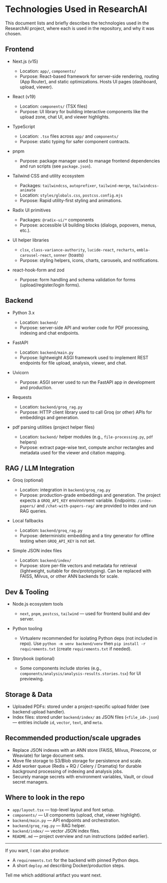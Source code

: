 # Technologies Used in ResearchAI

This document lists and briefly describes the technologies used in the ResearchAI project, where each is used in the repository, and why it was chosen.

## Frontend

- Next.js (v15)
  - Location: `app/`, `components/`
  - Purpose: React-based framework for server-side rendering, routing (App Router), and static optimizations. Hosts UI pages (dashboard, upload, viewer).

- React (v19)
  - Location: `components/` (TSX files)
  - Purpose: UI library for building interactive components like the upload zone, chat UI, and viewer highlights.

- TypeScript
  - Location: `.tsx` files across `app/` and `components/`
  - Purpose: static typing for safer component contracts.

- pnpm
  - Purpose: package manager used to manage frontend dependencies and run scripts (see `package.json`).

- Tailwind CSS and utility ecosystem
  - Packages: `tailwindcss`, `autoprefixer`, `tailwind-merge`, `tailwindcss-animate`
  - Location: `styles/globals.css`, `postcss.config.mjs`
  - Purpose: Rapid utility-first styling and animations.

- Radix UI primitives
  - Packages: `@radix-ui/*` components
  - Purpose: accessible UI building blocks (dialogs, popovers, menus, etc.).

- UI helper libraries
  - `clsx`, `class-variance-authority`, `lucide-react`, `recharts`, `embla-carousel-react`, `sonner` (toasts)
  - Purpose: styling helpers, icons, charts, carousels, and notifications.

- react-hook-form and zod
  - Purpose: form handling and schema validation for forms (upload/register/login forms).

## Backend

- Python 3.x
  - Location: `backend/`
  - Purpose: server-side API and worker code for PDF processing, indexing and chat endpoints.

- FastAPI
  - Location: `backend/main.py`
  - Purpose: lightweight ASGI framework used to implement REST endpoints for file upload, analysis, viewer, and chat.

- Uvicorn
  - Purpose: ASGI server used to run the FastAPI app in development and production.

- Requests
  - Location: `backend/groq_rag.py`
  - Purpose: HTTP client library used to call Groq (or other) APIs for embeddings and generation.

- pdf parsing utilities (project helper files)
  - Location: `backend/` helper modules (e.g., `file-processing.py`, `pdf` helpers)
  - Purpose: extract page-wise text, compute anchor rectangles and metadata used for the viewer and citation mapping.

## RAG / LLM Integration

- Groq (optional)
  - Location: integration in `backend/groq_rag.py`
  - Purpose: production-grade embeddings and generation. The project expects a `GROQ_API_KEY` environment variable. Endpoints: `/index-papers/` and `/chat-with-papers-rag/` are provided to index and run RAG queries.

- Local fallbacks
  - Location: `backend/groq_rag.py`
  - Purpose: deterministic embedding and a tiny generator for offline testing when `GROQ_API_KEY` is not set.

- Simple JSON index files
  - Location: `backend/index/`
  - Purpose: store per-file vectors and metadata for retrieval (lightweight, suitable for dev/prototyping). Can be replaced with FAISS, Milvus, or other ANN backends for scale.

## Dev & Tooling

- Node.js ecosystem tools
  - `next`, `pnpm`, `postcss`, `tailwind` — used for frontend build and dev server.

- Python tooling
  - Virtualenv recommended for isolating Python deps (not included in repo). Use `python -m venv backend/venv` then `pip install -r requirements.txt` (create `requirements.txt` if needed).

- Storybook (optional)
  - Some components include stories (e.g., `components/analysis/analysis-results.stories.tsx`) for UI previewing.

## Storage & Data

- Uploaded PDFs: stored under a project-specific upload folder (see backend upload handler).
- Index files: stored under `backend/index/` as JSON files (`<file_id>.json`) — entries include `id`, `vector`, `text`, and `meta`.

## Recommended production/scale upgrades

- Replace JSON indexes with an ANN store (FAISS, Milvus, Pinecone, or Weaviate) for large document sets.
- Move file storage to S3/Blob storage for persistence and scale.
- Add worker queue (Redis + RQ / Celery / Dramatiq) for durable background processing of indexing and analysis jobs.
- Securely manage secrets with environment variables, Vault, or cloud secret managers.

## Where to look in the repo
- `app/layout.tsx` — top-level layout and font setup.
- `components/` — UI components (upload, chat, viewer highlight).
- `backend/main.py` — API endpoints and orchestration.
- `backend/groq_rag.py` — RAG helper.
- `backend/index/` — vector JSON index files.
- `README.md` — project overview and run instructions (added earlier).

---

If you want, I can also produce:
- A `requirements.txt` for the backend with pinned Python deps.
- A short `deploy.md` describing Docker/production steps.

Tell me which additional artifact you want next.
